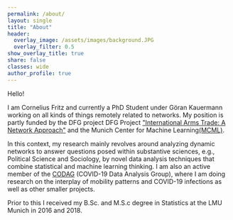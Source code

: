 ```yaml
---
permalink: /about/
layout: single
title: "About"
header:
  overlay_image: /assets/images/background.JPG
  overlay_filter: 0.5
show_overlay_title: true
share: false
classes: wide
author_profile: true  
---
```


Hello! 

I am Cornelius Fritz and currently a PhD Student under Göran Kauermann working on all kinds of things remotely related to networks. My position is partly funded by the DFG project DFG Project ["International Arms Trade: A Network Approach"](https://www.arms-trade-research.uni-muenchen.de/index.html) and the  Munich Center for Machine Learning[(MCML)](https://mcml.ai/). <br>

In this context, my research mainly revolves around analyzing dynamic networks to answer questions posed within substantive sciences, e.g., Political Science and Sociology, by novel data analysis techniques that combine statistical and machine learning thinking. I am also an active member of the [CODAG](https://www.covid19.statistik.uni-muenchen.de/index.html) (COVID-19 Data Analysis Group), where I am doing research on the interplay of mobility patterns and COVID-19 infections as well as other smaller projects. <br>

Prior to this I received my B.Sc. and M.S.c degree in Statistics at the LMU Munich in 2016 and 2018.
